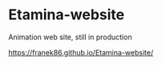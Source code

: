 # Etamina-website
Animation web site, still in production

https://franek86.github.io/Etamina-website/
